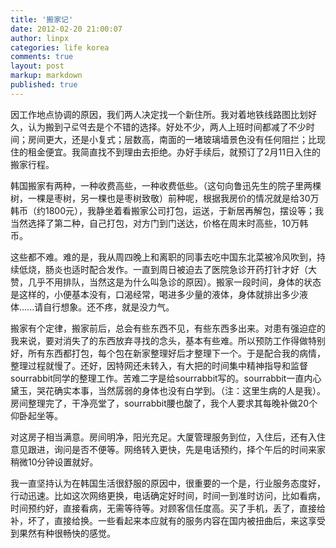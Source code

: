 ```yaml
---
title: '搬家记'
date: 2012-02-20 21:00:07
author: linpx
categories: life korea
comments: true
layout: post
markup: markdown
published: true
---
```

因工作地点协调的原因，我们两人决定找一个新住所。我对着地铁线路图比划好久，认为搬到구로역去是个不错的选择。好处不少，两人上班时间都减了不少时间；房间更大，还是小复式；层数高，南面的一堵玻璃墙景色没有任何阻拦；比现住的租金便宜。我简直找不到理由去拒绝。办好手续后，就预订了2月11日入住的搬家行程。

韩国搬家有两种，一种收费高些，一种收费低些。（这句向鲁迅先生的院子里两棵树，一棵是枣树，另一棵也是枣树致敬）前种呢，根据我房价的情况就是给30万韩币（约1800元），我静坐着看搬家公司打包，运送，于新居再解包，摆设等；我当然选择了第二种，自己打包，对方门到门送达，价格在周末时高些，10万韩币。<!--more-->

这些都不难。难的是，我从周四晚上和离职的同事去吃中国东北菜被冷风吹到，持续低烧，肠炎也适时配合发作。一直到周日被迫去了医院急诊开药打针才好（大赞，几乎不用排队，当然这是为什么叫急诊的原因）。搬家一段时间，身体的状态是这样的，小便基本没有，口渴经常，喝进多少量的液体，身体就排出多少液体......请自行想象。还不疼，就是没力气。

搬家有个定律，搬家前后，总会有些东西不见，有些东西多出来。对患有强迫症的我来说，要对消失了的东西放弃寻找的念头，基本有些难。所以预防工作得做特别好，所有东西都打包，每个包在新家整理好后才整理下一个。于是配合我的病情，整理过程就慢了。还好，因特网还未转入，有大把的时间集中精神指导和监督sourrabbit同学的整理工作。苦难二字是给sourrabbit写的。sourrabbit一直内心黛玉，哭花确实本事，当然孱弱的身体也没有白学到。（注：这里生病的人是我）。房间整理完了，干净亮堂了，sourrabbit腰也酸了，我个人要求其每晚补做20个仰卧起坐等。

对这房子相当满意。房间明净，阳光充足。大厦管理服务到位，入住后，还有入住意见跟进，询问是否不便等。网络转入更快，先是电话预约，择个午后的时间来家稍微10分钟设置就好。

我一直坚持认为在韩国生活很舒服的原因中，很重要的一个是，行业服务态度好，行动迅速。比如这次网络更换，电话确定好时间，时间一到准时访问，比如看病，时间预约好，直接看病，无需等待等。对顾客信任度高。买了手机，丢了，直接给补，坏了，直接给换。一些看起来本应就有的服务内容在国内被扭曲后，来这享受到果然有种很畅快的感觉。

